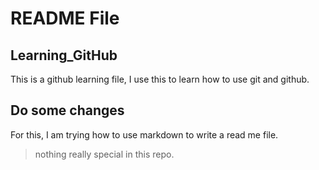 # README File
## Learning_GitHub

This is a github learning file, I use this to learn how to use git and github.

## Do some changes

For this, I am trying how to use markdown to write a read me file.

> nothing really special in this repo.
